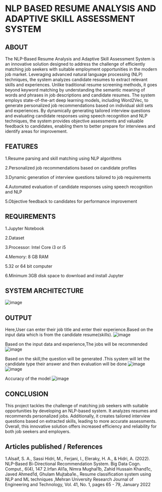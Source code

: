 # NLP BASED RESUME ANALYSIS AND ADAPTIVE SKILL ASSESSMENT SYSTEM

## ABOUT
The NLP-Based Resume Analysis and Adaptive Skill Assessment System is an innovative solution designed to address the challenge of efficiently matching job seekers with suitable employment opportunities in the modern job market. Leveraging advanced natural language processing (NLP) techniques, the system analyzes candidate resumes to extract relevant skills and experiences. Unlike traditional resume screening methods, it goes beyond keyword matching by understanding the semantic meaning of words and phrases in job descriptions and candidate resumes.
The system employs state-of-the-art deep learning models, including Word2Vec, to generate personalized job recommendations based on individual skill sets and experiences. By dynamically generating tailored interview questions and evaluating candidate responses using speech recognition and NLP techniques, the system provides objective assessments and valuable feedback to candidates, enabling them to better prepare for interviews and identify areas for improvement.

## FEATURES
1.Resume parsing and skill matching using NLP algorithms

2.Personalized job recommendations based on candidate profiles

3.Dynamic generation of interview questions tailored to job requirements

4.Automated evaluation of candidate responses using speech recognition and NLP

5.Objective feedback to candidates for performance improvement

## REQUIREMENTS
1.Jupyter Notebook

2.Dataset

3.Processor: Intel Core i3 or i5

4.Memory: 8 GB RAM

5.32 or 64 bit computer

6.Minimum 3GB disk space to download and install Jupyter

## SYSTEM ARCHITECTURE
![image](https://github.com/Haripriya-Karnakaran/Project-phase-2/assets/142208150/493d9aa8-b7e9-4df1-a643-79ddba1e62f9)

## OUTPUT
Here,User can enter their job title and enter their experience.Based on the input data which is from the candidate resume(skills).
![image](https://github.com/Haripriya-Karnakaran/Project-phase-2/assets/142208150/35965938-026f-430f-b236-e8188a2d53a5)

Based on the input data and experience,The jobs will be recommended
![image](https://github.com/Haripriya-Karnakaran/Project-phase-2/assets/142208150/7e1c6477-fbdf-4aa2-b4df-70a195c5c53c)

Based on the skill,the question will be generated .This system will let the candidate type their answer and then evaluation will be done
![image](https://github.com/Haripriya-Karnakaran/Project-phase-2/assets/142208150/554b38ec-39e9-40f6-882b-27261d76fb54)
![image](https://github.com/Haripriya-Karnakaran/Project-phase-2/assets/142208150/94610450-8366-432e-a94c-cf03d05fd689)

Accuracy of the model
![image](https://github.com/Haripriya-Karnakaran/Project-phase-2/assets/142208150/41cedfc5-3ab9-45c4-864e-c6ba4e15343b)

## CONCLUSION
This project tackles the challenge of matching job seekers with suitable opportunities by developing an NLP-based system. 
It analyzes resumes and  recommends personalized jobs.
Additionally, it creates tailored interview questions based on extracted skills, leading to more accurate assessments. 
Overall, this innovative solution offers increased efficiency and reliability for both job seekers and employers.

## Articles published / References
1.Alsaif, S. A., Sassi Hidri, M., Ferjani, I., Eleraky, H. A., & Hidri, A. (2022). NLP-Based Bi-Directional Recommendation System. Big Data Cogn. Comput., 6(4), 147
2.Irfan Ali1a, Nimra Mughal1b, Zahid Hussain Khand1c, Javed Ahmed1d, Ghulam Mujtaba1e., Resume classification system using NLP and ML techniques ,Mehran University Research Journal of Engineering and Technology, Vol. 41, No. 1, pages 65 - 79, January 2022









